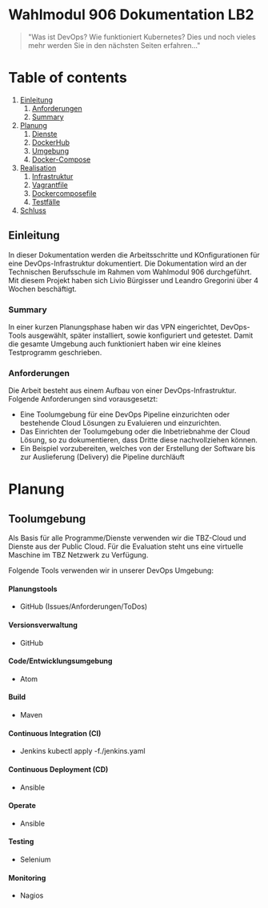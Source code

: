 # Wahlmodul 906 Dokumentation LB2
>"Was ist DevOps? Wie funktioniert Kubernetes? Dies und noch vieles mehr werden Sie in den nächsten Seiten erfahren..."

# Table of contents
1. [Einleitung](#Einleitung)
    1. [Anforderungen](#Anforderungen)
    2. [Summary](#Summary)
2. [Planung](#Planung)
    1. [Dienste](#Dienste)
    2. [DockerHub](#DockerHub)
    3. [Umgebung](#Umgebung)
    4. [Docker-Compose](#Docker-Compose)
3. [Realisation](#Realisation)
    1. [Infrastruktur](#Infrastruktur)
    2. [Vagrantfile](#Vagrantfile)
    3. [Dockercomposefile](#Dockercomposefile)
    4. [Testfälle](#Testfälle)
4. [Schluss](#Schluss)

## Einleitung
In dieser Dokumentation werden die Arbeitsschritte und KOnfigurationen für eine DevOps-Infrastruktur dokumentiert. Die Dokumentation wird an der Technischen Berufsschule im Rahmen vom Wahlmodul 906 durchgeführt. Mit diesem Projekt haben sich Livio Bürgisser und Leandro Gregorini über 4 Wochen beschäftigt.

### Summary
In einer kurzen Planungsphase haben wir das VPN eingerichtet, DevOps-Tools ausgewählt, später installiert, sowie konfiguriert und getestet. Damit die gesamte Umgebung auch funktioniert haben wir eine kleines Testprogramm geschrieben.

### Anforderungen
Die Arbeit besteht aus einem Aufbau von einer DevOps-Infrastruktur. Folgende Anforderungen sind vorausgesetzt:
- Eine Toolumgebung für eine DevOps Pipeline einzurichten oder bestehende Cloud Lösungen zu Evaluieren und einzurichten.
- Das Einrichten der Toolumgebung oder die Inbetriebnahme der Cloud Lösung, so zu dokumentieren, dass Dritte diese
nachvollziehen können.
- Ein Beispiel vorzubereiten, welches von der Erstellung der Software bis zur Auslieferung (Delivery) die Pipeline durchläuft


# Planung
## Toolumgebung
Als Basis für alle Programme/Dienste verwenden wir die TBZ-Cloud und Dienste aus der Public Cloud. Für die Evaluation steht uns eine virtuelle Maschine im TBZ Netzwerk zu Verfügung.

Folgende Tools verwenden wir in unserer DevOps Umgebung:
#### Planungstools
- GitHub (Issues/Anforderungen/ToDos)

#### Versionsverwaltung
- GitHub

#### Code/Entwicklungsumgebung
- Atom

#### Build
- Maven

#### Continuous Integration (CI)
- Jenkins
kubectl apply -f./jenkins.yaml

#### Continuous Deployment (CD)
- Ansible

#### Operate
- Ansible

#### Testing
- Selenium

#### Monitoring
- Nagios
